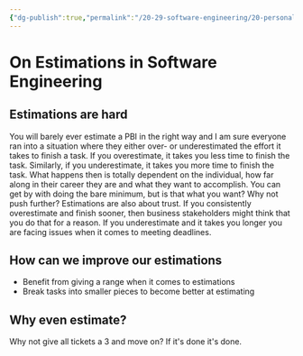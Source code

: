 ```yaml
---
{"dg-publish":true,"permalink":"/20-29-software-engineering/20-personal-development/20-06-personal-notes/on-estimations-in-software-engineering/","tags":["code/best_practices"],"created":"2023-07-20T19:42:00.552-05:00","updated":"2023-09-05T14:37:53.053-05:00"}
---
```


# On Estimations in Software Engineering

## Estimations are hard
You will barely ever estimate a PBI in the right way and I am sure everyone ran into a situation where they either over- or underestimated the effort it takes to finish a task.
If you overestimate, it takes you less time to finish the task. Similarly, if you underestimate, it takes you more time to finish the task.
What happens then is totally dependent on the individual, how far along in their career they are and what they want to accomplish. 
You can get by with doing the bare minimum, but is that what you want? Why not push further?
Estimations are also about trust. If you consistently overestimate and finish sooner, then business stakeholders might think that you do that for a reason. If you underestimate and it takes you longer you are facing issues when it comes to meeting deadlines.
## How can we improve our estimations
- Benefit from giving a range when it comes to estimations
- Break tasks into smaller pieces to become better at estimating 
## Why even estimate?
Why not give all tickets a 3 and move on? If it's done it's done.